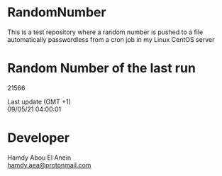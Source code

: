 # RandomNumber    
This is a test repository where a random number is pushed to a file automatically passwordless from a cron job in my Linux CentOS server    
# Random Number of the last run   
21566
      
Last update (GMT +1)    
09/05/21 04:00:01
# Developer    
Hamdy Abou El Anein   
hamdy.aea@protonmail.com
